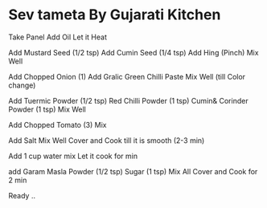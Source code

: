 # Sev tameta By Gujarati Kitchen
Take Panel
Add Oil Let it Heat

Add Mustard Seed (1/2 tsp)
Add Cumin Seed (1/4 tsp)
Add Hing (Pinch)
Mix Well

Add Chopped Onion (1)
Add Gralic Green Chilli Paste
Mix Well (till Color change)

Add
Tuermic Powder (1/2 tsp)
Red Chilli Powder (1 tsp)
Cumin& Corinder Powder (1 tsp)
Mix Well

Add Chopped Tomato (3)
Mix

Add Salt
Mix Well
Cover and Cook till it is smooth (2-3 min)

Add 1 cup water mix
Let it cook for min

add Garam Masla Powder (1/2 tsp)
Sugar (1 tsp)
Mix All 
Cover and Cook for 2 min


Ready ..
